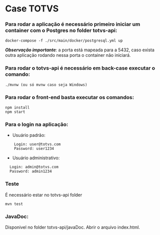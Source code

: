 # Case TOTVS

### Para rodar a aplicação é necessário primeiro iniciar um container com o Postgres no folder **totvs-api**:

```
docker-compose -f ./src/main/docker/postgresql.yml up
```

***Observação importante***: a porta está mapeada para a 5432, caso exista outra aplicação rodando nessa porta o container não iniciará.

### Para rodar o totvs-api é necessário em back-case executar o comando:

```
./mvnw (ou só mvnw caso seja Windows)
```

### Para rodar o front-end basta executar os comandos:
```
npm install
npm start
```

### Para o login na aplicação:
-   Usuário padrão:
```
    Login: user@totvs.com
    Password: user1234
```

- Usuário administrativo:
```
  Login: admin@totvs.com
  Password: admin1234
```


### Teste

É necessário estar no totvs-api folder

```
mvn test
```

### JavaDoc:

Disponivel no folder totvs-api/javaDoc. Abrir o arquivo index.html.



